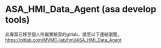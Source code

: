 # ASA_HMI_Data_Agent (asa develop tools)

此專案已移至個人所屬實驗室的gitlab，請至以下連結瀏覽。  
https://gitlab.com/MVMC-lab/hmi/ASA_HMI_Data_Agent
